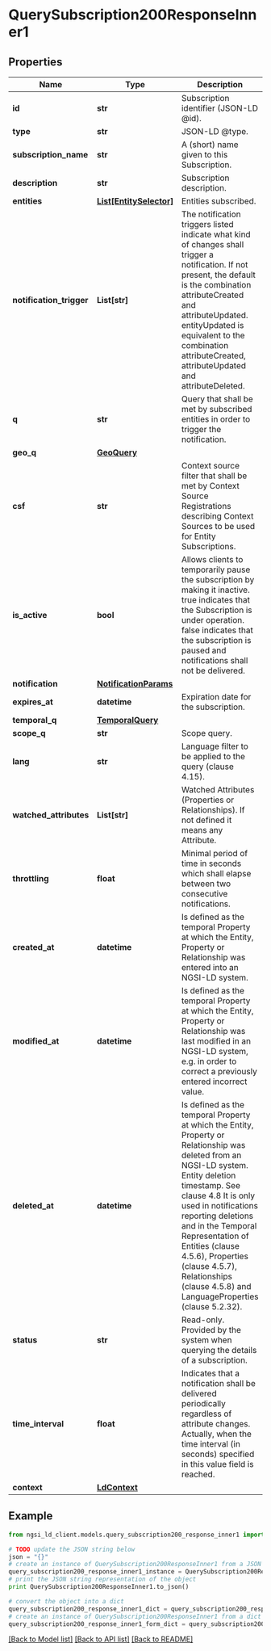 # QuerySubscription200ResponseInner1


## Properties
Name | Type | Description | Notes
------------ | ------------- | ------------- | -------------
**id** | **str** | Subscription identifier (JSON-LD @id).  | 
**type** | **str** | JSON-LD @type.  | 
**subscription_name** | **str** | A (short) name given to this Subscription.  | [optional] 
**description** | **str** | Subscription description.  | [optional] 
**entities** | [**List[EntitySelector]**](EntitySelector.md) | Entities subscribed.  | 
**notification_trigger** | **List[str]** | The notification triggers listed indicate what kind of changes shall trigger a notification. If not present, the default is the combination attributeCreated and attributeUpdated. entityUpdated is equivalent to the combination attributeCreated, attributeUpdated and attributeDeleted.  | [optional] 
**q** | **str** | Query that shall be met by subscribed entities in order to trigger the notification.  | [optional] 
**geo_q** | [**GeoQuery**](GeoQuery.md) |  | [optional] 
**csf** | **str** | Context source filter that shall be met by Context Source Registrations describing Context Sources to be used for Entity Subscriptions.  | [optional] 
**is_active** | **bool** | Allows clients to temporarily pause the subscription by making it inactive. true indicates that the Subscription is under operation. false indicates that the subscription is paused and notifications shall not be delivered.  | [optional] 
**notification** | [**NotificationParams**](NotificationParams.md) |  | 
**expires_at** | **datetime** | Expiration date for the subscription.  | [optional] 
**temporal_q** | [**TemporalQuery**](TemporalQuery.md) |  | [optional] 
**scope_q** | **str** | Scope query.  | [optional] 
**lang** | **str** | Language filter to be applied to the query (clause 4.15).  | [optional] 
**watched_attributes** | **List[str]** | Watched Attributes (Properties or Relationships). If not defined it means any Attribute.  | [optional] 
**throttling** | **float** | Minimal period of time in seconds which shall elapse between two consecutive notifications.  | [optional] 
**created_at** | **datetime** | Is defined as the temporal Property at which the Entity, Property or Relationship was entered into an NGSI-LD system.  | [optional] 
**modified_at** | **datetime** | Is defined as the temporal Property at which the Entity, Property or Relationship was last modified in an NGSI-LD system, e.g. in order to correct a previously entered incorrect value.  | [optional] 
**deleted_at** | **datetime** | Is defined as the temporal Property at which the Entity, Property or Relationship was deleted from an NGSI-LD system.  Entity deletion timestamp. See clause 4.8 It is only used in notifications reporting deletions and in the Temporal Representation of Entities (clause 4.5.6), Properties (clause 4.5.7), Relationships (clause 4.5.8) and LanguageProperties (clause 5.2.32).  | [optional] 
**status** | **str** | Read-only. Provided by the system when querying the details of a subscription.  | [optional] [readonly] 
**time_interval** | **float** | Indicates that a notification shall be delivered periodically regardless of attribute changes. Actually, when the time interval (in seconds) specified in this value field is reached.  | 
**context** | [**LdContext**](LdContext.md) |  | 

## Example

```python
from ngsi_ld_client.models.query_subscription200_response_inner1 import QuerySubscription200ResponseInner1

# TODO update the JSON string below
json = "{}"
# create an instance of QuerySubscription200ResponseInner1 from a JSON string
query_subscription200_response_inner1_instance = QuerySubscription200ResponseInner1.from_json(json)
# print the JSON string representation of the object
print QuerySubscription200ResponseInner1.to_json()

# convert the object into a dict
query_subscription200_response_inner1_dict = query_subscription200_response_inner1_instance.to_dict()
# create an instance of QuerySubscription200ResponseInner1 from a dict
query_subscription200_response_inner1_form_dict = query_subscription200_response_inner1.from_dict(query_subscription200_response_inner1_dict)
```
[[Back to Model list]](../README.md#documentation-for-models) [[Back to API list]](../README.md#documentation-for-api-endpoints) [[Back to README]](../README.md)


